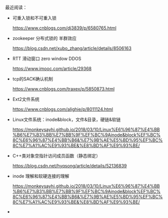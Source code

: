 最近阅读：

- 可重入锁和不可重入锁

  https://www.cnblogs.com/dj3839/p/6580765.html

  

- zookeeper 分布式锁的 羊群效应

  https://blog.csdn.net/xubo_zhang/article/details/8506163

- RTT 滑动窗口 zero window DDOS 

  https://www.imooc.com/article/29368

- tcp的SACK确认机制

  https://www.cnblogs.com/traxex/p/5850873.html

- Ext2文件系统 

  https://www.cnblogs.com/alighie/p/8011124.html

- Linux文件系统：inode&block，文件&目录，硬链&软链

  https://monkeysayhi.github.io/2018/03/10/Linux%E6%96%87%E4%BB%B6%E7%B3%BB%E7%BB%9F%EF%BC%9Ainode&block%EF%BC%8C%E6%96%87%E4%BB%B6&%E7%9B%AE%E5%BD%95%EF%BC%8C%E7%A1%AC%E9%93%BE&%E8%BD%AF%E9%93%BE/

- C++类对象空指针访问成员函数（静态绑定）

  https://blog.csdn.net/hyqsong/article/details/52136839

- inode 理解和软硬连接的理解

  https://monkeysayhi.github.io/2018/03/10/Linux%E6%96%87%E4%BB%B6%E7%B3%BB%E7%BB%9F%EF%BC%9Ainode&block%EF%BC%8C%E6%96%87%E4%BB%B6&%E7%9B%AE%E5%BD%95%EF%BC%8C%E7%A1%AC%E9%93%BE&%E8%BD%AF%E9%93%BE/

- 